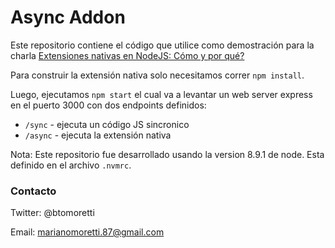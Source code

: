 # Async Addon

Este repositorio contiene el código que utilice como demostración para la charla  [Extensiones nativas en NodeJS: Cómo y por qué?](https://docs.google.com/presentation/d/1yBYuXJgpCLtAhYE2RMtd8ORgmlqtxN8hItZOVJBNLHw/edit?usp=sharing)

Para construir la extensión nativa solo necesitamos correr `npm install`.

Luego, ejecutamos `npm start` el cual va a levantar un web server express en el puerto 3000 con dos endpoints definidos:
* `/sync` - ejecuta un código JS sincronico
* `/async` - ejecuta la extensión nativa

Nota: Este repositorio fue desarrollado usando la version 8.9.1 de node. Esta definido en el archivo `.nvmrc`.

### Contacto
Twitter: @btomoretti

Email: marianomoretti.87@gmail.com